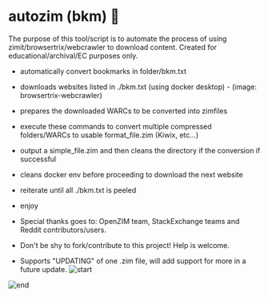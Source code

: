 # autozim (bkm) 🤖

The purpose of this tool/script is to automate the process of using zimit/browsertrix/webcrawler to download content. Created for educational/archival/EC purposes only.

- automatically convert bookmarks in folder/bkm.txt
- downloads websites listed in ./bkm.txt (using docker desktop) - (image: browsertrix-webcrawler)
- prepares the downloaded WARCs to be converted into zimfiles
- execute these commands to convert multiple compressed folders/WARCs to usable format_file.zim (Kiwix, etc...)
- output a simple_file.zim and then cleans the directory if the conversion if successful
- cleans docker env before proceeding to download the next website
- reiterate until all ./bkm.txt is peeled
- enjoy
- Special thanks goes to: OpenZIM team, StackExchange teams and Reddit contributors/users.
- Don't be shy to fork/contribute to this project! Help is welcome.

- Supports "UPDATING" of one .zim file, will add support for more in a future update.
![start](https://github.com/user-attachments/assets/cccddfce-8bf9-41c2-8fae-977bd5141747)

![end](https://github.com/user-attachments/assets/8341d002-353d-4bed-945e-1eaeeb6cdb92)
